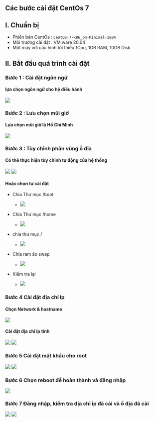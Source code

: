 ## Các bước cài đặt CentOs 7
## I. Chuẩn bị
- Phiển bản CentOs : `CentOS-7-x86_64-Minimal-1804`
- Môi trường cài đặt : VM ware 20.04
- Một máy với cấu hình tối thiểu 1Cpu, 1GB RAM, 10GB Disk
## II. Bắt đầu quá trình cài đặt
### Bước 1 : Cài đặt ngôn ngữ 
#### lựa chọn ngôn ngữ cho hệ điều hành 
<img src="../img/ce3.png">

### Bước 2 : Lưu chọn mũi giờ 
#### Lựa chọn mũi giờ là Hồ Chí Minh
<img src="../img/ce4.png">

### Bước 3 : Tùy chỉnh phân vùng ổ đĩa
#### Có thể thực hiện tùy chỉnh tự động của hệ thống
<img src="../img/ce5.png">
<img src="../img/ce6.png">

#### Hoặc chọn tự cài đặt
- Chia Thư mục /boot
    + <img src="../img/ce8.png">

- Chia Thư mục /home
    + <img src="../img/ce10.png">

- chia thư mục /
    + <img src="../img/ce12.png">

- Chia ram ảo swap 
    + <img src="../img/ce11.png">

- Kiểm tra lại 
    + <img src="../img/ce14.png">

### Bước 4 Cài đặt địa chỉ Ip 
#### Chọn Network & hostname
<img src="../img/ce15.png">


#### Cài đặt địa chỉ Ip tĩnh 
<img src="../img/ce16.png">
<img src="../img/ce17.png">

### Bước 5 Cài đặt mật khẩu cho root

<img src="../img/ce18.png">
<img src="../img/ce19.png">

### Bước 6 Chọn reboot để hoàn thành và đăng nhập

<img src="../img/ce20.png">

### Bước 7 Đăng nhập, kiểm tra địa chỉ ip đã cài và ổ địa đã cài

<img src="../img/ce21.png">
<img src="../img/ce22.png">
